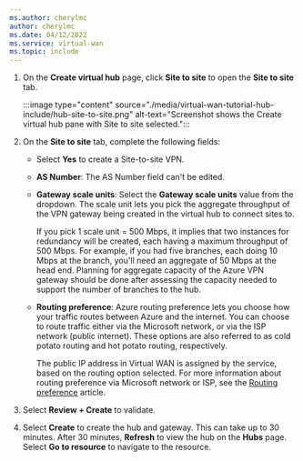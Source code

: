 ```yaml
---
ms.author: cherylmc
author: cherylmc
ms.date: 04/12/2022
ms.service: virtual-wan
ms.topic: include
---
```


1. On the **Create virtual hub** page, click **Site to site** to open the **Site to site** tab.

   :::image type="content" source="./media/virtual-wan-tutorial-hub-include/hub-site-to-site.png" alt-text="Screenshot shows the Create virtual hub pane with Site to site selected.":::

1. On the **Site to site** tab, complete the following fields:

   * Select **Yes** to create a Site-to-site VPN.
   * **AS Number**: The AS Number field can't be edited.
   * **Gateway scale units**: Select the **Gateway scale units** value from the dropdown. The scale unit lets you pick the aggregate throughput of the VPN gateway being created in the virtual hub to connect sites to.

     If you pick 1 scale unit = 500 Mbps, it implies that two instances for redundancy will be created, each having a maximum throughput of 500 Mbps. For example, if you had five branches, each doing 10 Mbps at the branch, you'll need an aggregate of 50 Mbps at the head end. Planning for aggregate capacity of the Azure VPN gateway should be done after assessing the capacity needed to support the number of branches to the hub.
   * **Routing preference**: Azure routing preference lets you choose how your traffic routes between Azure and the internet. You can choose to route traffic either via the Microsoft network, or via the ISP network (public internet). These options are also referred to as cold potato routing and hot potato routing, respectively. 

     The public IP address in Virtual WAN is assigned by the service, based on the routing option selected. For more information about routing preference via Microsoft network or ISP, see the [Routing preference](/azure/virtual-network/ip-services/routing-preference-overview) article.
1. Select **Review + Create** to validate.
1. Select **Create** to create the hub and gateway. This can take up to 30 minutes. After 30 minutes, **Refresh** to view the hub on the **Hubs** page. Select **Go to resource** to navigate to the resource.